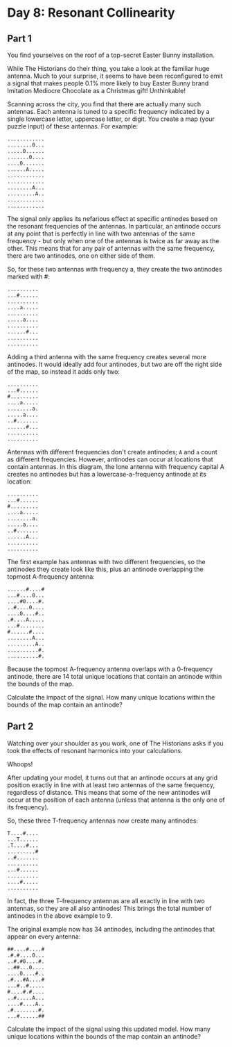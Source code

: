 # Day 8: Resonant Collinearity

## Part 1

You find yourselves on the roof of a top-secret Easter Bunny installation.

While The Historians do their thing, you take a look at the familiar huge
antenna. Much to your surprise, it seems to have been reconfigured to emit a
signal that makes people 0.1% more likely to buy Easter Bunny brand Imitation
Mediocre Chocolate as a Christmas gift! Unthinkable!

Scanning across the city, you find that there are actually many such antennas.
Each antenna is tuned to a specific frequency indicated by a single lowercase
letter, uppercase letter, or digit. You create a map (your puzzle input) of
these antennas. For example:

```pre
............
........0...
.....0......
.......0....
....0.......
......A.....
............
............
........A...
.........A..
............
............
```

The signal only applies its nefarious effect at specific antinodes based on the
resonant frequencies of the antennas. In particular, an antinode occurs at any
point that is perfectly in line with two antennas of the same frequency - but
only when one of the antennas is twice as far away as the other. This means that
for any pair of antennas with the same frequency, there are two antinodes, one
on either side of them.

So, for these two antennas with frequency a, they create the two antinodes
marked with #:

```pre
..........
...#......
..........
....a.....
..........
.....a....
..........
......#...
..........
..........
```

Adding a third antenna with the same frequency creates several more antinodes.
It would ideally add four antinodes, but two are off the right side of the map,
so instead it adds only two:

```pre
..........
...#......
#.........
....a.....
........a.
.....a....
..#.......
......#...
..........
..........
```

Antennas with different frequencies don't create antinodes; `A` and `a` count as
different frequencies. However, antinodes can occur at locations that contain
antennas. In this diagram, the lone antenna with frequency capital A creates no
antinodes but has a lowercase-a-frequency antinode at its location:

```pre
..........
...#......
#.........
....a.....
........a.
.....a....
..#.......
......A...
..........
..........
```

The first example has antennas with two different frequencies, so the antinodes
they create look like this, plus an antinode overlapping the topmost A-frequency
antenna:

```pre
......#....#
...#....0...
....#0....#.
..#....0....
....0....#..
.#....A.....
...#........
#......#....
........A...
.........A..
..........#.
..........#.
```

Because the topmost A-frequency antenna overlaps with a 0-frequency antinode,
there are 14 total unique locations that contain an antinode within the bounds
of the map.

Calculate the impact of the signal. How many unique locations within the bounds
of the map contain an antinode?

## Part 2

Watching over your shoulder as you work, one of The Historians asks if you took
the effects of resonant harmonics into your calculations.

Whoops!

After updating your model, it turns out that an antinode occurs at any grid
position exactly in line with at least two antennas of the same frequency,
regardless of distance. This means that some of the new antinodes will occur at
the position of each antenna (unless that antenna is the only one of its
frequency).

So, these three T-frequency antennas now create many antinodes:

```pre
T....#....
...T......
.T....#...
.........#
..#.......
..........
...#......
..........
....#.....
..........
```

In fact, the three T-frequency antennas are all exactly in line with two
antennas, so they are all also antinodes! This brings the total number of
antinodes in the above example to 9.

The original example now has 34 antinodes, including the antinodes that appear
on every antenna:

```pre
##....#....#
.#.#....0...
..#.#0....#.
..##...0....
....0....#..
.#...#A....#
...#..#.....
#....#.#....
..#.....A...
....#....A..
.#........#.
...#......##
```

Calculate the impact of the signal using this updated model. How many unique
locations within the bounds of the map contain an antinode?
